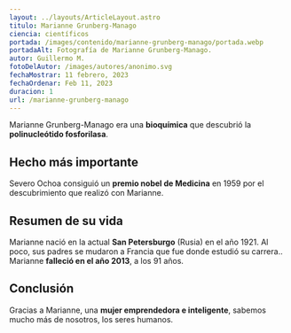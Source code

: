 ```yaml
---
layout: ../layouts/ArticleLayout.astro
titulo: Marianne Grunberg-Manago
ciencia: científicos
portada: /images/contenido/marianne-grunberg-manago/portada.webp
portadaAlt: Fotografía de Marianne Grunberg-Manago.
autor: Guillermo M.
fotoDelAutor: /images/autores/anonimo.svg
fechaMostrar: 11 febrero, 2023
fechaOrdenar: Feb 11, 2023
duracion: 1
url: /marianne-grunberg-manago
---
```

Marianne Grunberg-Manago era una **bioquímica** que descubrió la **polinucleótido fosforilasa**.

## Hecho más importante

Severo Ochoa consiguió un **premio nobel de Medicina** en 1959 por el descubrimiento que realizó con Marianne.

## Resumen de su vida

Marianne nació en la actual **San Petersburgo** (Rusia) en el año 1921. Al poco, sus padres se mudaron a Francia que fue donde estudió su carrera.. Marianne **falleció en el año 2013**, a los 91 años.

## Conclusión

Gracias a Marianne, una **mujer emprendedora e inteligente**, sabemos mucho más de nosotros, los seres humanos.